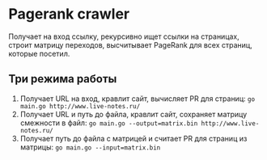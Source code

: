 # Pagerank crawler

Получает на вход ссылку, рекурсивно ищет ссылки на страницах, строит матрицу переходов, высчитывает PageRank для всех страниц, которые посетил.

## Три режима работы

1. Получает URL на вход, кравлит сайт, вычисляет PR для страниц: `go main.go http://www.live-notes.ru/`
2. Получает URL и путь до файла, кравлит сайт, сохраняет матрицу смежности в файл: `go main.go --output=matrix.bin http://www.live-notes.ru/`
3. Получает путь до файла с матрицей и считает PR для страниц из матрицы: `go main.go --input=matrix.bin`